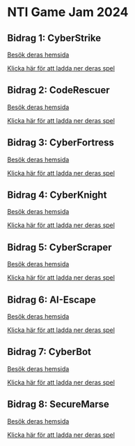 # NTI Game Jam 2024

## Bidrag 1: CyberStrike
[Besök deras hemsida](https://cyberstrike-thegame.replit.app/)

[Klicka här för att ladda ner deras spel](https://github.com/NTI-Game-Jam-2024/CyberStrike/releases/download/1.0/CyberStrikeBuild.zip)


## Bidrag 2: CodeRescuer
[Besök deras hemsida](https://coderescuer-thegame.replit.app/)

[Klicka här för att ladda ner deras spel]()

## Bidrag 3: CyberFortress
[Besök deras hemsida](https://cyberfortress-thegame.replit.app/)

[Klicka här för att ladda ner deras spel](https://github.com/NTI-Game-Jam-2024/Cyber-Fortress/releases/download/1.0.0/Cyber-Fortress.7z)

## Bidrag 4: CyberKnight
[Besök deras hemsida](https://cyberknight-thegame.replit.app)

[Klicka här för att ladda ner deras spel]()

## Bidrag 5: CyberScraper
[Besök deras hemsida](https://cyberscraper-thegame.replit.app)

[Klicka här för att ladda ner deras spel]()

## Bidrag 6: AI-Escape
[Besök deras hemsida](https://aiescape-thegame.replit.app)

[Klicka här för att ladda ner deras spel]()

## Bidrag 7: CyberBot
[Besök deras hemsida](https://cyberbot-thegame.replit.app)

[Klicka här för att ladda ner deras spel]()

## Bidrag 8: SecureMarse
[Besök deras hemsida](https://securemarse-thegame.replit.app/)

[Klicka här för att ladda ner deras spel]()

